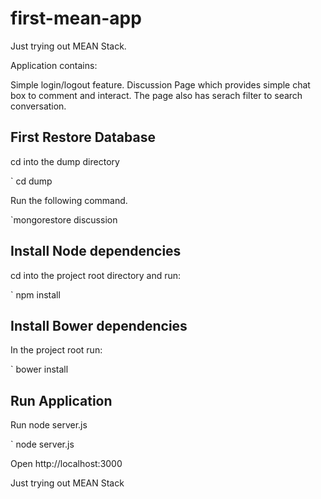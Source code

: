 # first-mean-app

Just trying out MEAN Stack.

Application contains:

Simple login/logout feature.
Discussion Page which provides simple chat box to comment and interact.
The page also has serach filter to search conversation.



## First Restore Database

cd into the dump directory

` cd dump 

Run the following command.

`mongorestore discussion


## Install Node dependencies

cd into the project root directory and run:

` npm install

## Install Bower dependencies

In the project root run:

` bower install

## Run Application

Run node server.js

` node server.js


Open http://localhost:3000 

Just trying out MEAN Stack
